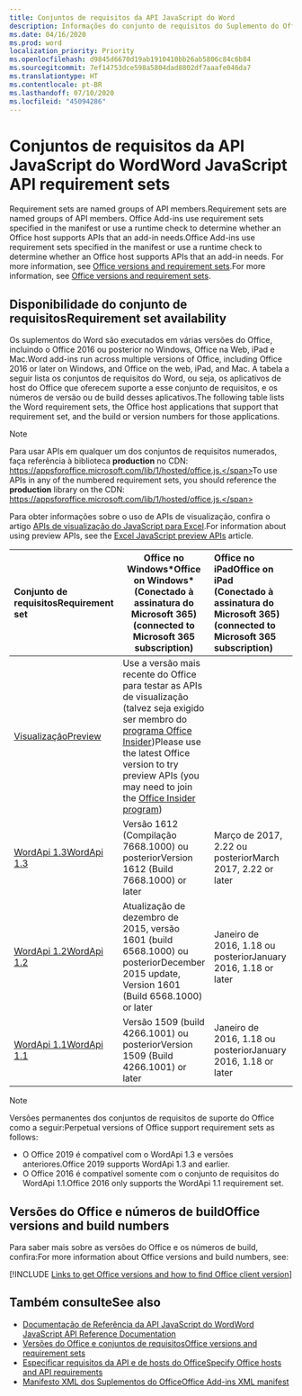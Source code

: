 ```yaml
---
title: Conjuntos de requisitos da API JavaScript do Word
description: Informações do conjunto de requisitos do Suplemento do Office para builds do Word.
ms.date: 04/16/2020
ms.prod: word
localization_priority: Priority
ms.openlocfilehash: d9845d6670d19ab1910410bb26ab5806c84c6b84
ms.sourcegitcommit: 7ef14753dce598a5804dad8802df7aaafe046da7
ms.translationtype: HT
ms.contentlocale: pt-BR
ms.lasthandoff: 07/10/2020
ms.locfileid: "45094286"
---
```

# <a name="word-javascript-api-requirement-sets"></a><span data-ttu-id="a094e-103">Conjuntos de requisitos da API JavaScript do Word</span><span class="sxs-lookup"><span data-stu-id="a094e-103">Word JavaScript API requirement sets</span></span>

<span data-ttu-id="a094e-104">Requirement sets are named groups of API members.</span><span class="sxs-lookup"><span data-stu-id="a094e-104">Requirement sets are named groups of API members.</span></span> <span data-ttu-id="a094e-105">Office Add-ins use requirement sets specified in the manifest or use a runtime check to determine whether an Office host supports APIs that an add-in needs.</span><span class="sxs-lookup"><span data-stu-id="a094e-105">Office Add-ins use requirement sets specified in the manifest or use a runtime check to determine whether an Office host supports APIs that an add-in needs.</span></span> <span data-ttu-id="a094e-106">For more information, see [Office versions and requirement sets](../../develop/office-versions-and-requirement-sets.md).</span><span class="sxs-lookup"><span data-stu-id="a094e-106">For more information, see [Office versions and requirement sets](../../develop/office-versions-and-requirement-sets.md).</span></span>

## <a name="requirement-set-availability"></a><span data-ttu-id="a094e-107">Disponibilidade do conjunto de requisitos</span><span class="sxs-lookup"><span data-stu-id="a094e-107">Requirement set availability</span></span>

<span data-ttu-id="a094e-108">Os suplementos do Word são executados em várias versões do Office, incluindo o Office 2016 ou posterior no Windows, Office na Web, iPad e Mac.</span><span class="sxs-lookup"><span data-stu-id="a094e-108">Word add-ins run across multiple versions of Office, including Office 2016 or later on Windows, and Office on the web, iPad, and Mac.</span></span> <span data-ttu-id="a094e-109">A tabela a seguir lista os conjuntos de requisitos do Word, ou seja, os aplicativos de host do Office que oferecem suporte a esse conjunto de requisitos, e os números de versão ou de build desses aplicativos.</span><span class="sxs-lookup"><span data-stu-id="a094e-109">The following table lists the Word requirement sets, the Office host applications that support that requirement set, and the build or version numbers for those applications.</span></span>

> [!NOTE]
> <span data-ttu-id="a094e-110">Para usar APIs em qualquer um dos conjuntos de requisitos numerados, faça referência à biblioteca **production** no CDN: https://appsforoffice.microsoft.com/lib/1/hosted/office.js.</span><span class="sxs-lookup"><span data-stu-id="a094e-110">To use APIs in any of the numbered requirement sets, you should reference the **production** library on the CDN: https://appsforoffice.microsoft.com/lib/1/hosted/office.js.</span></span>
>
> <span data-ttu-id="a094e-111">Para obter informações sobre o uso de APIs de visualização, confira o artigo [APIs de visualização do JavaScript para Excel](word-preview-apis.md).</span><span class="sxs-lookup"><span data-stu-id="a094e-111">For information about using preview APIs, see the [Excel JavaScript preview APIs](word-preview-apis.md) article.</span></span>

|  <span data-ttu-id="a094e-112">Conjunto de requisitos</span><span class="sxs-lookup"><span data-stu-id="a094e-112">Requirement set</span></span>  |   <span data-ttu-id="a094e-113">Office no Windows\*</span><span class="sxs-lookup"><span data-stu-id="a094e-113">Office on Windows\*</span></span><br><span data-ttu-id="a094e-114">(Conectado à assinatura do Microsoft 365)</span><span class="sxs-lookup"><span data-stu-id="a094e-114">(connected to Microsoft 365 subscription)</span></span>  |  <span data-ttu-id="a094e-115">Office no iPad</span><span class="sxs-lookup"><span data-stu-id="a094e-115">Office on iPad</span></span><br><span data-ttu-id="a094e-116">(Conectado à assinatura do Microsoft 365)</span><span class="sxs-lookup"><span data-stu-id="a094e-116">(connected to Microsoft 365 subscription)</span></span>  |  <span data-ttu-id="a094e-117">Office no Mac</span><span class="sxs-lookup"><span data-stu-id="a094e-117">Office on Mac</span></span><br><span data-ttu-id="a094e-118">(Conectado à assinatura do Microsoft 365)</span><span class="sxs-lookup"><span data-stu-id="a094e-118">(connected to Microsoft 365 subscription)</span></span>  | <span data-ttu-id="a094e-119">Office na Web</span><span class="sxs-lookup"><span data-stu-id="a094e-119">Office on the web</span></span>  |
|:-----|-----|:-----|:-----|:-----|
| [<span data-ttu-id="a094e-120">Visualização</span><span class="sxs-lookup"><span data-stu-id="a094e-120">Preview</span></span>](word-preview-apis.md) | <span data-ttu-id="a094e-121">Use a versão mais recente do Office para testar as APIs de visualização (talvez seja exigido ser membro do [programa Office Insider](https://insider.office.com))</span><span class="sxs-lookup"><span data-stu-id="a094e-121">Please use the latest Office version to try preview APIs (you may need to join the [Office Insider program](https://insider.office.com))</span></span> |
| [<span data-ttu-id="a094e-122">WordApi 1.3</span><span class="sxs-lookup"><span data-stu-id="a094e-122">WordApi 1.3</span></span>](word-api-1-3-requirement-set.md) | <span data-ttu-id="a094e-123">Versão 1612 (Compilação 7668.1000) ou posterior</span><span class="sxs-lookup"><span data-stu-id="a094e-123">Version 1612 (Build 7668.1000) or later</span></span>| <span data-ttu-id="a094e-124">Março de 2017, 2.22 ou posterior</span><span class="sxs-lookup"><span data-stu-id="a094e-124">March 2017, 2.22 or later</span></span> | <span data-ttu-id="a094e-125">Março de 2017, 15.32 ou posterior</span><span class="sxs-lookup"><span data-stu-id="a094e-125">March 2017, 15.32 or later</span></span>| <span data-ttu-id="a094e-126">Março de 2017</span><span class="sxs-lookup"><span data-stu-id="a094e-126">March 2017</span></span> |
| [<span data-ttu-id="a094e-127">WordApi 1.2</span><span class="sxs-lookup"><span data-stu-id="a094e-127">WordApi 1.2</span></span>](word-api-1-2-requirement-set.md) | <span data-ttu-id="a094e-128">Atualização de dezembro de 2015, versão 1601 (build 6568.1000) ou posterior</span><span class="sxs-lookup"><span data-stu-id="a094e-128">December 2015 update, Version 1601 (Build 6568.1000) or later</span></span> | <span data-ttu-id="a094e-129">Janeiro de 2016, 1.18 ou posterior</span><span class="sxs-lookup"><span data-stu-id="a094e-129">January 2016, 1.18 or later</span></span> | <span data-ttu-id="a094e-130">Janeiro de 2016, 15.19 ou posterior</span><span class="sxs-lookup"><span data-stu-id="a094e-130">January 2016, 15.19 or later</span></span>| <span data-ttu-id="a094e-131">Setembro de 2016</span><span class="sxs-lookup"><span data-stu-id="a094e-131">September 2016</span></span> |
| [<span data-ttu-id="a094e-132">WordApi 1.1</span><span class="sxs-lookup"><span data-stu-id="a094e-132">WordApi 1.1</span></span>](word-api-1-1-requirement-set.md) | <span data-ttu-id="a094e-133">Versão 1509 (build 4266.1001) ou posterior</span><span class="sxs-lookup"><span data-stu-id="a094e-133">Version 1509 (Build 4266.1001) or later</span></span>| <span data-ttu-id="a094e-134">Janeiro de 2016, 1.18 ou posterior</span><span class="sxs-lookup"><span data-stu-id="a094e-134">January 2016, 1.18 or later</span></span> | <span data-ttu-id="a094e-135">Janeiro de 2016, 15.19 ou posterior</span><span class="sxs-lookup"><span data-stu-id="a094e-135">January 2016, 15.19 or later</span></span>| <span data-ttu-id="a094e-136">Setembro de 2016</span><span class="sxs-lookup"><span data-stu-id="a094e-136">September 2016</span></span> |

> [!NOTE]
> <span data-ttu-id="a094e-137">Versões permanentes dos conjuntos de requisitos de suporte do Office como a seguir:</span><span class="sxs-lookup"><span data-stu-id="a094e-137">Perpetual versions of Office support requirement sets as follows:</span></span>
>
> - <span data-ttu-id="a094e-138">O Office 2019 é compatível com o WordApi 1.3 e versões anteriores.</span><span class="sxs-lookup"><span data-stu-id="a094e-138">Office 2019 supports WordApi 1.3 and earlier.</span></span>
> - <span data-ttu-id="a094e-139">O Office 2016 é compatível somente com o conjunto de requisitos do WordApi 1.1.</span><span class="sxs-lookup"><span data-stu-id="a094e-139">Office 2016 only supports the WordApi 1.1 requirement set.</span></span>

## <a name="office-versions-and-build-numbers"></a><span data-ttu-id="a094e-140">Versões do Office e números de build</span><span class="sxs-lookup"><span data-stu-id="a094e-140">Office versions and build numbers</span></span>

<span data-ttu-id="a094e-141">Para saber mais sobre as versões do Office e os números de build, confira:</span><span class="sxs-lookup"><span data-stu-id="a094e-141">For more information about Office versions and build numbers, see:</span></span>

[!INCLUDE [Links to get Office versions and how to find Office client version](../../includes/links-get-office-versions-builds.md)]

## <a name="see-also"></a><span data-ttu-id="a094e-142">Também consulte</span><span class="sxs-lookup"><span data-stu-id="a094e-142">See also</span></span>

- [<span data-ttu-id="a094e-143">Documentação de Referência da API JavaScript do Word</span><span class="sxs-lookup"><span data-stu-id="a094e-143">Word JavaScript API Reference Documentation</span></span>](/javascript/api/word)
- [<span data-ttu-id="a094e-144">Versões do Office e conjuntos de requisitos</span><span class="sxs-lookup"><span data-stu-id="a094e-144">Office versions and requirement sets</span></span>](../../develop/office-versions-and-requirement-sets.md)
- [<span data-ttu-id="a094e-145">Especificar requisitos da API e de hosts do Office</span><span class="sxs-lookup"><span data-stu-id="a094e-145">Specify Office hosts and API requirements</span></span>](../../develop/specify-office-hosts-and-api-requirements.md)
- [<span data-ttu-id="a094e-146">Manifesto XML dos Suplementos do Office</span><span class="sxs-lookup"><span data-stu-id="a094e-146">Office Add-ins XML manifest</span></span>](../../develop/add-in-manifests.md)
